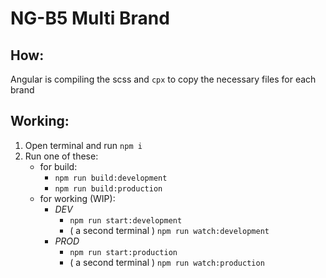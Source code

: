# NG-B5 Multi Brand
## How:
Angular is compiling the scss and `cpx` to copy the necessary files for each brand

## Working:
1. Open terminal and run `npm i`
2. Run one of these:
   - for build:
     - `npm run build:development`
     - `npm run build:production`
   - for working (WIP):
     - _DEV_
       - `npm run start:development`
       - ( a second terminal ) `npm run watch:development`
     - _PROD_
       - `npm run start:production`
       - ( a second terminal ) `npm run watch:production`